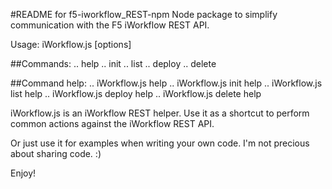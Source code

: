 #README for f5-iworkflow_REST-npm
Node package to simplify communication with the F5 iWorkflow REST API.


Usage: iWorkflow.js <command> [options]

##Commands:
.. help
.. init
.. list
.. deploy
.. delete

##Command help:
.. iWorkflow.js help
.. iWorkflow.js init help
.. iWorkflow.js list help
.. iWorkflow.js deploy help
.. iWorkflow.js delete help

iWorkflow.js is an iWorkflow REST helper. Use it as a shortcut to perform common actions against the iWorkflow REST API.

Or just use it for examples when writing your own code. I'm not precious about sharing code. :)

Enjoy!
